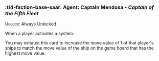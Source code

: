 ### :ti4-faction-base-saar: **Agent**: Captain Mendosa - _Captain of the Fifth Fleet_

<span style="font-variant:small-caps;">Unlock</span>: Always Unlocked

When a player activates a system:

You may exhaust this card to increase the move value of 1 of that player's ships to match the move value of the ship on the game board that has the highest move value.
